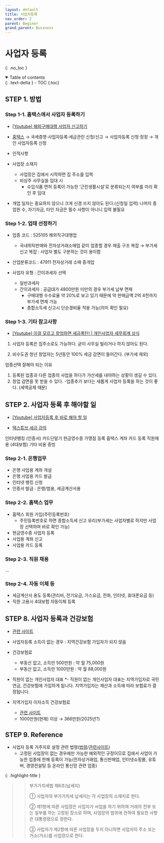 ```yaml
---
layout: default
title: 사업자등록
nav_order: 2
parent: Beginer
grand_parent: Business
---
```


# 사업자 등록
{: .no_toc }

<details open markdown="block">
  <summary>
    Table of contents
  </summary>
  {: .text-delta }
- TOC
{:toc}
</details>
<!------------------------------------ STEP ------------------------------------>

## STEP 1. 방법

### Step 1-1. 홈택스에서 사업자 등록하기

* [[Youtube] 해외구매대행 사업자 신고하기](https://www.youtube.com/watch?v=gJZ3Gwniwv0)

* [홈택스](https://www.hometax.go.kr/websquare/websquare.html?w2xPath=/ui/pp/index_pp.xml) → 국세증명·사업자등록·세금관린 신청/신고 → 사업자등록 신청·정정 → 개인 사업자등록 신청

* 인적사항

* 사업장 소재지
  * 사업장은 집에서 시작하면 집 주소를 입력
  * 비상주 사무실을 임대 시
    * 수입식품 면허 등록이 가능한 ‘근린생활시설’로 분류되는지 여부를 미리 확인 후 임대

* 개업 일자는 중요하지 않으니 크게 신경 쓰지 않아도 된다.(신청일 입력) 나머지 종업원 수, 자기자금, 타인 자금은 필수 사항이 아니니 입력 불필요


### Step 1-2. 업태 선정하기


* 업종 코드 : 525105 해외직구대행업
  * 국내위탁판매와 전자상거래소매업 같이 업종할 경우 매출 구조 복잡 → 부가세 신고 복잡 : 사업자 별도 구분하는 것이 용이함
* 산업분류코드 : 47911 전자상거래 소매 중개업





* 사업자 유형 : 간이과세자 선택
  * 일반과세자
  * 간이과세자 : 공급대가 4800만원 미만의 경우 부가세 납부 면제
    * 구매대행 수수료율 약 20%로 보고 있기 때문에 약 판매금액 2억 4천까지 부가세 면제 가능
    * 종합소득세 신고시 단순경비율 적용 가능(의미 확인 필요)


### Step 1-3. 기타 참고사항

* [[Youtube] 이걸 모르고 창업하면 세금폭탄! | 개인사업자 세무회계 상식](https://www.youtube.com/watch?v=0Tn_Kwu1W_s)

1. 사업자 등록은 집주소로도 가능하다.
굳이 사무실 빌리거나 하지 않아도 된다.

2. 비수도권 청년 창업자는 5년동안 100% 세금 감면이 들어간다. (부가세 제외)

업종선택 잘해야 되는 이유
1. 등록된 업종과 다른 업종의 사업을 하다가 가산세를 내야하는 상황이 생길 수 있다.
2. 창업 감면을 못 받을 수 있다.
-업종추가 보다는 새롭게 사업자 등록을 하는 것이 좋다. (세액공제 때문)

<!------------------------------------ STEP ------------------------------------>


## STEP 2. 사업자 등록 후 해야할 일

* [[Youtube] 사업자등록 후 바로 해야 할 일](https://www.youtube.com/watch?v=iP6xl1mjjeM)

* [택스튜브 세금 강의](https://cafe.naver.com/taxmother)


인터넷뱅킹 (인증서)
카드단말기
현금영수증 가맹점 등록
홈택스 계좌 카드 등록
직원채용 (4대보험)
기타 비용 증빙

### Step 2-1. 은행업무
  * 은행 사업용 계좌 개설
  * 은행 사업용 카드 발급
  * 인터넷 뱅킹 신청
  * 인증서 발급 : 은행/범용, 세금계산서용

### Step 2-2. 홈택스 업무
  * 홈택스 회원 가입(주민등록번호)
    * 주민등록번호로 하면 종합소득세 신고 유리(부가세는 사업자별로 하지만 사업장 선택하여 바로 확인 가능)
  * 현금영수증 사업자 등록
  * 사업용 계좌 신고
  * 사업용 카드 등록

### Step 2-3. 직원 채용
  ...

### Step 2-4. 자동 이체 등
  * 세금계산서 용도 등록(관리비, 전기요금, 가스요금, 전화, 인터넷, 휴대폰요금 등)
  * 직원 고용시 4대보험 자동이체 등록



<!------------------------------------ STEP ------------------------------------>


## STEP 8. 사업자 등록과 건강보험

* [관련 사이트](https://m.blog.naver.com/levelup4/220991880097)

* 사업자등록 소득이 없는 경우 : 지역건강보험 가입자가 되지 않음

* 건강보험료
  * 부동산 없고, 소득만 500만원 : 약 월 75,000원
  * 부동산 없고, 소득만 1000만원 : 약 월 88,000원

* 직원이 없는 개인사업자 대표
  *- 직원이 없는 개인사업자 대표는 지역가입자로 국민연금, 건강보험에 가입하게 됩니다. 지역가입자는 재산과 소득에 따라 보험료가 결정됩니다.

* 지역가입자 이자소득 건강보험료
  * [관련 사이트](https://www.mk.co.kr/economy/view.php?sc=50000001&year=2022&no=947676)
  * 1000만원(현재) 이상 → 366만원(2025년?)


<!------------------------------------ STEP ------------------------------------>

## STEP 9. Reference

* 사업자 등록 거주지로 설정 관련 법령([법령](https://glaw.scourt.go.kr/wsjo/lawod/sjo190.do?contId=2163954&q=%EB%B6%80%EA%B0%80%EA%B0%80%EC%B9%98%EC%84%B8%EB%B2%95&nq=&w=lawod&section=lawod_tot&subw=&subsection=&subId=&csq=&groups=&category=&outmax=1&msort=&onlycount=&sp=&d1=&d2=&d3=&d4=&d5#1695997318676)/[관련사이트](https://blog.mstacc.com/qa/%EB%B6%80%EA%B0%80%EC%84%B8/1928))
  * 고정된 사업장이 없는 경우에만 가능한 예외적인 규정이므로 집에서 사업이 가능한 업종에 한해 등록이 가능(전자상거래업, 통신판매업, 인터넷쇼핑몰, 유튜버, 경영컨설팅 등 온라인 통신망 관련 업종)

{: .highlight-title }
> > 부가가치세법 제6조(납세지)
> >
> > ① 사업자의 부가가치세 납세지는 각 사업장의 소재지로 한다.
> >
> > ② 제1항에 따른 사업장은 사업자가 사업을 하기 위하여 거래의 전부 또는 일부를 하는 고정된 장소로 하며, 사업장의 범위에 관하여 필요한 사항은 대통령령으로 정한다.
> >
> > ③ 사업자가 제2항에 따른 사업장을 두지 아니하면 사업자의 주소 또는 거소(거소)를 사업장으로 한다.